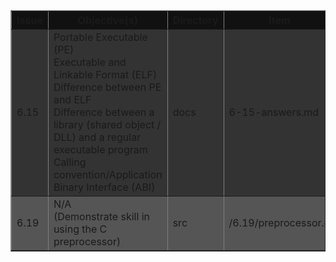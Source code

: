 <table border=1>
<thead>
  <tr bgcolor="#111">
    <th>Issue</th>
    <th>Objective(s)</th>
    <th>Directory</th>
    <th>Item</th>
  </tr>
</thead>
<tbody>
  <tr bgcolor="#333">
    <td>6.15</td>
    <td>Portable Executable (PE)<br> Executable and Linkable Format (ELF) <br>
     Difference between PE and ELF <br>
     Difference between a library (shared object / DLL) and a regular executable program <br>
     Calling convention/Application Binary Interface (ABI)</td>
    <td>docs</td>
    <td>6-15-answers.md</td>
  </tr>
  <tr bgcolor="#555">
    <td>6.19</td>
    <td>N/A <br> (Demonstrate skill in using the C preprocessor)</td>
    <td>src</td>
    <td>/6.19/preprocessor.c</td>
  </tr>
</tbody>
</table>